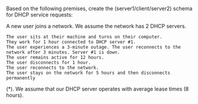 Based on the following premises, create the (server1/client/server2) schema for DHCP service requests: 

A new user joins a network. We assume the network has 2 DHCP servers. 

    The user sits at their machine and turns on their computer. 
    They work for 1 hour connected to DHCP server #1. 
    The user experiences a 3-minute outage. The user reconnects to the network after 3 minutes. Server #1 is down. 
    The user remains active for 12 hours. 
    The user disconnects for 1 hour. 
    The user reconnects to the network. 
    The user stays on the network for 5 hours and then disconnects permanently 

(*). We assume that our DHCP server operates with average lease times (8 hours).
